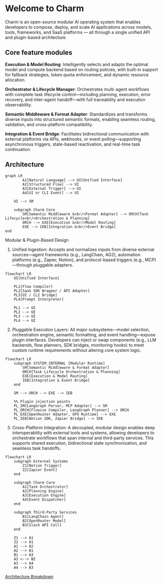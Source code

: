 # Welcome to Charm

Charm is an open-source modular AI operating system that enables developers to compose, deploy, and scale AI applications across models, tools, frameworks, and SaaS platforms — all through a single unified API and plugin-based architecture.

## Core feature modules

**Execution & Model Routing**:
Intelligently selects and adapts the optimal model and compute backend based on routing policies, with built-in support for fallback strategies, token quota enforcement, and dynamic resource allocation.

**Orchestrator & Lifecycle Manager**:
Orchestrates multi-agent workflows with complete task lifecycle control—including planning, execution, error recovery, and inter-agent handoff—with full traceability and execution observability.

**Semantic Middleware & Format Adapter**:
Standardizes and transforms diverse inputs into structured semantic formats, enabling seamless routing, validation, and cross-platform compatibility.

**Integration & Event Bridge**:
Facilitates bidirectional communication with external platforms via APIs, webhooks, or event polling—supporting asynchronous triggers, state-based reactivation, and real-time task continuation.


## Architecture

```mermaid
graph LR
        A1[Natural Language] --> UI[Unified Interface]
        A2[Structured Flow] --> UI
        A3[External Trigger] --> UI
        A4[UI or CLI Event] --> UI

    UI --> SM

    subgraph Charm Core
        SM[Semantic Middleware &<br/>Format Adapter] --> ORCH[Task Lifecycle<br/>Orchestration & Planning]
        ORCH --> EXE[Execution &<br/>Model Routing]
        EXE --> IEB[Integration &<br/>Event Bridge]
end
```
Modular & Plugin-Based Design

1. Unified Ingestion:
Accepts and normalizes inputs from diverse external sources—agent frameworks (e.g., LangChain, AG2), automation platforms (e.g., Zapier, Notion), and protocol-based triggers (e.g., MCP)—through pluggable adapters.

```mermaid
flowchart LR
    UI[Unified Interface]

    PL1[Flow Compiler]
    PL2[SaaS SDK Wrapper / API Adapter]
    PL3[UI / CLI Bridge]
    PL4[Prompt Interpreter]

    PL1 --> UI
    PL2 --> UI
    PL3 --> UI
    PL4 --> UI
```
2. Pluggable Execution Layers:
All major subsystems—model selection, orchestration engine, semantic formatting, and event handling—expose plugin interfaces. Developers can inject or swap components (e.g., LLM backends, flow planners, SDK bridges, monitoring hooks) to meet custom runtime requirements without altering core system logic.

```mermaid
flowchart LR
    subgraph SYSTEM_INTERNAL [Modular Runtime]
        SM[Semantic Middleware & Format Adapter]
        ORCH[Task Lifecycle Orchestration & Planning]
        EXE[Execution & Model Routing]
        IEB[Integration & Event Bridge]
    end

    SM --> ORCH --> EXE --> IEB

    %% Plugin injection points
    PL_SM[LangGraph Parser, MCP Adapter] --> SM
    PL_ORCH[Flowise Compiler, LangGraph Planner] --> ORCH
    PL_EXE[OpenRouter Adapter, GPU Runtime] --> EXE
    PL_IEB[Notion SDK, Zapier Bridge] --> IEB
```

3. Cross-Platform Integration:
A decoupled, modular design enables deep interoperability with external tools and systems, allowing developers to orchestrate workflows that span internal and third-party services. This supports shared execution, bidirectional state synchronization, and seamless task handoffs.

```mermaid
flowchart LR
    subgraph External Systems
        Z1[Notion Trigger]
        Z2[Zapier Event]
    end

    subgraph Charm Core
        A1[Task Orchestrator]
        A2[Planning Engine]
        A3[Execution Engine]
        A4[Event Dispatcher]
    end

    subgraph Third-Party Services
        B1[LangChain Agent]
        B2[OpenRouter Model]
        B3[Slack API Call]
    end

    Z1 --> A1
    Z2 --> A1
    A1 --> A2
    A2 --> B1
    B1 --> A3
    A3 <--> B2
    A3 --> A4
    A4 --> B3
```
[Architecture Breakdown](https://github.com/CharmAIOS/CharmOS/blob/main/docs/architecture.md)
